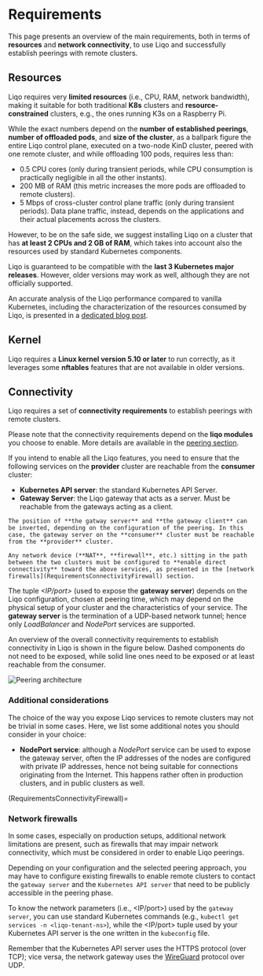 # Requirements

This page presents an overview of the main requirements, both in terms of **resources** and **network connectivity**, to use Liqo and successfully establish peerings with remote clusters.

## Resources

Liqo requires very **limited resources** (i.e., CPU, RAM, network bandwidth), making it suitable for both traditional **K8s** clusters and **resource-constrained** clusters, e.g., the ones running K3s on a Raspberry Pi.

While the exact numbers depend on the **number of established peerings**, **number of offloaded pods**, and **size of the cluster**, as a ballpark figure the entire Liqo control plane, executed on a two-node KinD cluster, peered with one remote cluster, and while offloading 100 pods, requires less than:

* 0.5 CPU cores (only during transient periods, while CPU consumption is practically negligible in all the other instants).
* 200 MB of RAM (this metric increases the more pods are offloaded to remote clusters).
* 5 Mbps of cross-cluster control plane traffic (only during transient periods). Data plane traffic, instead, depends on the applications and their actual placements across the clusters.

However, to be on the safe side, we suggest installing Liqo on a cluster that has **at least 2 CPUs and 2 GB of RAM**, which takes into account also the resources used by standard Kubernetes components.

Liqo is guaranteed to be compatible with the **last 3 Kubernetes major releases**.
However, older versions may work as well, although they are not officially supported.

An accurate analysis of the Liqo performance compared to vanilla Kubernetes, including the characterization of the resources consumed by Liqo, is presented in a [dedicated blog post](https://medium.com/the-liqo-blog/benchmarking-liqo-kubernetes-multi-cluster-performance-d77942d7f67c).

## Kernel

Liqo requires a **Linux kernel version 5.10 or later** to run correctly, as it leverages some **nftables** features that are not available in older versions.

## Connectivity

Liqo requires a set of **connectivity requirements** to establish peerings with remote clusters.

Please note that the connectivity requirements depend on the **liqo modules** you choose to enable.
More details are available in the [peering section](/features/peering).

If you intend to enable all the Liqo features, you need to ensure that the following services on the **provider** cluster are reachable from the **consumer** cluster:

* **Kubernetes API server**: the standard Kubernetes API Server.
* **Gateway Server**: the Liqo gateway that acts as a server. Must be reachable from the gateways acting as a client.

```{admonition} Note
The position of **the gatway server** and **the gateway client** can be inverted, depending on the configuration of the peering. In this case, the gateway server on the **consumer** cluster must be reachable from the **provider** cluster.
```

```{Warning}
Any network device (**NAT**, **firewall**, etc.) sitting in the path between the two clusters must be configured to **enable direct connectivity** toward the above services, as presented in the [network firewalls](RequirementsConnectivityFirewall) section.
```

The tuple *<IP/port>* (used to expose the **gateway server**) depends on the Liqo configuration, chosen at peering time, which may depend on the physical setup of your cluster and the characteristics of your service.
The **gateway server** is the termination of a UDP-based network tunnel; hence only *LoadBalancer* and *NodePort* services are supported.

An overview of the overall connectivity requirements to establish connectivity in Liqo is shown in the figure below.
Dashed components do not need to be exposed, while solid line ones need to be exposed or at least reachable from the consumer.  

![Peering architecture](/_static/images/features/peering/peering-arch.drawio.svg)

### Additional considerations

The choice of the way you expose Liqo services to remote clusters may not be trivial in some cases.
Here, we list some additional notes you should consider in your choice:

* **NodePort service**: although a *NodePort* service can be used to expose the gateway server, often the IP addresses of the nodes are configured with private IP addresses, hence not being suitable for connections originating from the Internet.
This happens rather often in production clusters, and in public clusters as well.

(RequirementsConnectivityFirewall)=

### Network firewalls

In some cases, especially on production setups, additional network limitations are present, such as firewalls that may impair network connectivity, which must be considered in order to enable Liqo peerings.

Depending on your configuration and the selected peering approach, you may have to configure existing firewalls to enable remote clusters to contact the `gateway server` and the `Kubernetes API server` that need to be publicly accessible in the peering phase.

To know the network parameters (i.e., <IP/port>) used by the `gateway server`, you can use standard Kubernetes commands (e.g., `kubectl get services -n <liqo-tenant-ns>`), while the <IP/port> tuple used by your Kubernetes API server is the one written in the `kubeconfig` file.

Remember that the Kubernetes API server uses the HTTPS protocol (over TCP); vice versa, the network gateway uses the [WireGuard](https://www.wireguard.com/) protocol over UDP.
